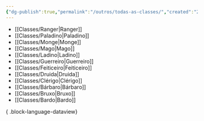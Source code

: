 ```yaml
---
{"dg-publish":true,"permalink":"/outros/todas-as-classes/","created":"2024-08-17T10:43:37.652-03:00","updated":"2024-07-29T11:07:27.701-03:00"}
---
```



- [[Classes/Ranger\|Ranger]]
- [[Classes/Paladino\|Paladino]]
- [[Classes/Monge\|Monge]]
- [[Classes/Mago\|Mago]]
- [[Classes/Ladino\|Ladino]]
- [[Classes/Guerreiro\|Guerreiro]]
- [[Classes/Feiticeiro\|Feiticeiro]]
- [[Classes/Druida\|Druida]]
- [[Classes/Clérigo\|Clérigo]]
- [[Classes/Bárbaro\|Bárbaro]]
- [[Classes/Bruxo\|Bruxo]]
- [[Classes/Bardo\|Bardo]]

{ .block-language-dataview}